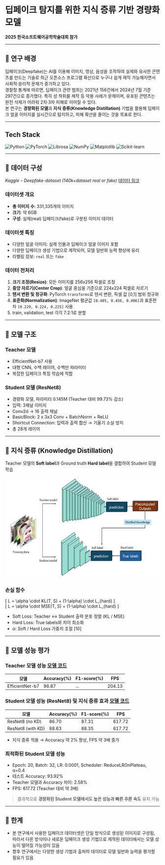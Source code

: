 # 딥페이크 탐지를 위한 지식 증류 기반 경량화 모델

**2025 한국소프트웨어공학학술대회 참가**

---

## 📰 연구 배경
딥페이크(Deepfake)는 AI를 이용해 이미지, 영상, 음성을 조작하여 실제와 유사한 콘텐츠를 만드는 기술로 최근 오픈소스 프로그램 확산으로 누구나 쉽게 제작 가능해지면서 사회적·윤리적 문제가 증가하고 있다.  
경찰청 통계에 따르면, 딥페이크 관련 범죄는 2021년 156건에서 2024년 7월 기준 297건으로 증가했다. 특히 성 착취물 제작 등 악용 사례가 문제이며, 유포된 콘텐츠는 완전 삭제가 어려워 2차·3차 피해로 이어질 수 있다.  
본 연구는 **경량화된 모델**과 **지식 증류(Knowledge Distillation)** 기법을 활용해 딥페이크 얼굴 이미지를 실시간으로 탐지하고, 피해 확산을 줄이는 것을 목표로 한다.

---

## Tech Stack

![Python](https://img.shields.io/badge/Python-3776AB?style=for-the-badge&logo=python&logoColor=white) ![PyTorch](https://img.shields.io/badge/PyTorch-EE4C2C?style=for-the-badge&logo=pytorch&logoColor=white) ![Librosa](https://img.shields.io/badge/Librosa-000000?style=for-the-badge&logo=python&logoColor=white) ![NumPy](https://img.shields.io/badge/NumPy-013243?style=for-the-badge&logo=numpy&logoColor=white) ![Matplotlib](https://img.shields.io/badge/Matplotlib-11557C?style=for-the-badge&logo=matplotlib&logoColor=white) ![Scikit-learn](https://img.shields.io/badge/scikit--learn-F7931E?style=for-the-badge&logo=scikit-learn&logoColor=white)

---

## 📰 데이터 구성

*Kaggle – Deepfake-dataset (140k+dataset real or fake)*    [데이터 링크](https://www.kaggle.com/datasets/tusharpadhy/deepfake-dataset)

### 데이터셋 개요
- **총 이미지 수**: 331,335개의 이미지
- **크기**: 약 6GB  
- **구성**: 실제(real) 딥페이크(fake)로 구분된 이미지 데이터

### 데이터셋 특징
- 다양한 얼굴 이미지: 실제 인물과 딥페이크 얼굴 이미지 포함  
- 다양한 딥페이크 생성 기법으로 제작되어, 모델 일반화 능력 향상에 유리  
- 라벨링 정보: `real` 또는 `fake`

### 데이터 전처리
1. **크기 조정(Resize)**: 모든 이미지를 256x256 픽셀로 조정  
2. **중앙 자르기(Center Crop)**: 얼굴 중심을 기준으로 224x224 픽셀로 자르기  
3. **텐서 변환 및 정규화**: PyTorch `transforms`로 텐서 변환, 픽셀 값 [0,1] 범위 정규화  
4. **표준화(Normalization)**: ImageNet 평균값 `[0.485, 0.456, 0.406]`과 표준편차 `[0.229, 0.224, 0.225]` 사용
5. train, validation, test 각각 7:2:1로 분할
---

## 📰 모델 구조

### Teacher 모델
- EfficientNet-b7 사용  
- 대형 CNN, 수백 레이어, 수백만 파라미터  
- 복잡한 딥페이크 특징 학습에 적합  

### Student 모델 (ResNet8)
- 경량화 모델, 파라미터 0.145M (Teacher 대비 99.73% 감소)  
- 입력: 3채널 이미지  
- Conv2d → 16 출력 채널  
- BasicBlock: 2 x 3x3 Conv + BatchNorm + ReLU  
- Shortcut Connection: 입력과 출력 합산 → 기울기 소실 방지  
- 총 28개 레이어

---

## 📰 지식 증류 (Knowledge Distillation)

Teacher 모델의 **Soft label**과 Ground truth **Hard label**을 결합하여 Student 모델 학습  

![지식 증류 구조](./kd_structure.png)

### 손실 함수
\[
L = \alpha \cdot KL(T, S) + (1-\alpha) \cdot L_{hard} 
\]  
\[
L = \alpha \cdot MSE(T, S) + (1-\alpha) \cdot L_{hard} 
\]

- Soft Loss: Teacher ↔ Student 출력 분포 정렬 (KL / MSE)  
- Hard Loss: True labels와 차이 최소화  
- α: Soft / Hard Loss 가중치 조절 [10]

---

## 📰 모델 성능 평가

### Teacher 모델 성능 [모델 코드](./teacher_model)

| 모델 | Accuracy(%) | F1-score(%) | FPS |
|-------|------------|-------------|-----|
| EfficientNet-b7 | 96.87 | ... | 204.13 |

### Student 모델 성능 (ResNet8) 및 지식 증류 효과 [모델 코드](./student_KD)

| 모델 | Accuracy(%) | F1-score(%) | FPS |
|-------|------------|-------------|-----|
| ResNet8 (no KD) | 86.70 | 87.31 | 617.72 |
| ResNet8 (with KD) | 88.63 | 88.35 | 617.72 |

- 지식 증류 적용 → Accuracy 약 2% 향상, FPS 약 3배 증가  

### 최적화된 Student 모델 성능

- Epoch: 20, Batch: 32, LR: 0.0001, Scheduler: ReduceLROnPlateau, α=0.4  
- 테스트 Accuracy: 93.92%  
- Teacher 모델과 Accuracy 차이: 2.58%  
- FPS: 617.72 (Teacher 대비 약 3배)  
> 결과적으로 **경량화된 Student 모델에서도 높은 성능과 빠른 추론 속도** 유지 가능

---
## 📰 한계

- 본 연구에서 사용한 딥페이크 데이터셋은 단일 방식으로 생성된 이미지로 구성됨, 따라서 다른 방식이나 새로운 딥페이크 생성 기법으로 제작된 데이터에서는 모델 성능이 떨어질 가능성이 있음  
- 향후 연구에서는 다양한 생성 기법과 출처의 데이터로 모델 일반화 능력을 평가할 필요가 있음
